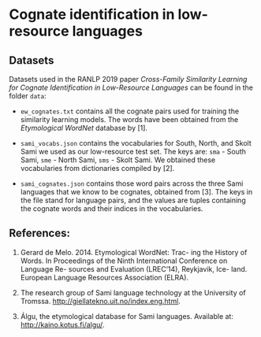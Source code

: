 # Cognate identification in low-resource languages


## Datasets

Datasets used in the RANLP 2019 paper _Cross-Family Similarity Learning for Cognate Identification in Low-Resource Languages_ can be found in the folder `data`:

- `ew_cognates.txt` contains all the cognate pairs used for training the similarity learning models. The words have been obtained from the _Etymological WordNet_ database by [1].

- `sami_vocabs.json` contains the vocabularies for South, North, and Skolt Sami we used as our low-resource test set. The keys are: `sma` - South Sami, `sme` - North Sami, `sms` - Skolt Sami. We obtained these vocabularies from dictionaries compiled by [2].

- `sami_cognates.json` contains those word pairs across the three Sami languages that we know to be cognates, obtained from [3]. The keys in the file stand for language pairs, and the values are tuples containing the cognate words and their indices in the vocabularies.






## References:

1. Gerard de Melo. 2014. Etymological WordNet: Trac- ing the History of Words. In Proceedings of the Ninth International Conference on Language Re- sources and Evaluation (LREC’14), Reykjavik, Ice- land. European Language Resources Association (ELRA).

2. The research group of Sami language technology at the University of Tromssa. http://giellatekno.uit.no/index.eng.html.

3. Álgu, the etymological database for Sami languages. Available at: http://kaino.kotus.fi/algu/.






